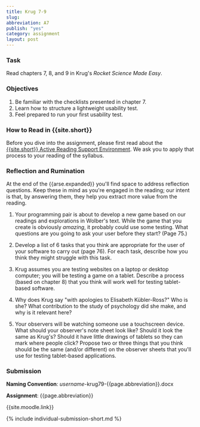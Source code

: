 ```yaml
---
title: Krug 7-9
slug: 
abbreviation: A7
publish: "yes"
category: assignment
layout: post
---
```


### Task

Read chapters 7, 8, and 9 in Krug's *Rocket Science Made Easy*.

### Objectives

1. Be familiar with the checklists presented in chapter 7.
1. Learn how to structure a lightweight usability test.
1. Feel prepared to run your first usability test.

### How to Read in {{site.short}}

Before you dive into the assignment, please first read about the [{{site.short}} Active Reading Support Environment]({{site.base}}/infra/active-reading-process/). We ask you to apply that process to your reading of the syllabus.

### Reflection and Rumination

At the end of the {{arse.expanded}} you'll find space to address reflection questions. Keep these in mind as you're engaged in the reading; our intent is that, by answering them, they help you extract more value from the reading.

1. Your programming pair is about to develop a new game based on our readings and explorations in Wolber's text. While the game that you create is obviously *amazing*, it probably could use some testing. What questions are you going to ask your user before they start? (Page 75.)

1. Develop a list of 6 tasks that you think are appropriate for the user of your software to carry out (page 76). For each task, describe how you think they might struggle with this task.

1. Krug assumes you are testing websites on a laptop or desktop computer; you will be testing a game on a tablet. Describe a process (based on chapter 8) that you think will work well for testing tablet-based software.

1. Why does Krug say "with apologies to Elisabeth Kübler-Ross?" Who is she? What contribution to the study of psychology did she make, and why is it relevant here?

1. Your observers will be watching someone use a touchscreen device. What should your observer's note sheet look like? Should it look the same as Krug's? Should it have little drawings of tablets so they can mark where people click? Propose two or three things that you think should be the same (and/or different) on the observer sheets that you'll use for testing tablet-based applications.

### Submission

**Naming Convention**: *username*-krug79-{{page.abbreviation}}.docx

**Assignment**: {{page.abbreviation}}

{{site.moodle.link}}

{% include individual-submission-short.md %}

